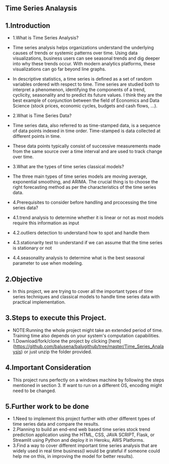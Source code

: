 ## Time Series Analaysis

## 1.Introduction
- 1.What is Time Series Analysis?
- Time series analysis helps organizations understand the underlying causes of trends or systemic patterns over time. Using data visualizations, business users can see seasonal trends and dig deeper into why these trends occur. With modern analytics platforms, these visualizations can go far beyond line graphs.
- In descriptive statistics, a time series is defined as a set of random variables ordered with respect to time. Time series are studied both to interpret a phenomenon, identifying the components of a trend, cyclicity, seasonality and to predict its future values. I think they are the best example of conjunction between the field of Economics and Data Science (stock prices, economic cycles, budgets and cash flows, …).

- 2.What is Time Series Data?
- Time series data, also referred to as time-stamped data, is a sequence of data points indexed in time order. Time-stamped is data collected at different points in time.
- These data points typically consist of successive measurements made from the same source over a time interval and are used to track change over time.

- 3.What are the types of time series classical models?
- The three main types of time series models are moving average, exponential smoothing, and ARIMA. The crucial thing is to choose the right forecasting method as per the characteristics of the time series data. 

- 4.Prerequisites to consider before handling and prcocessing the time series data?
- 4.1.trend analysis to determine whether it is linear or not as most models require this information as input
- 4.2.outliers detection to understand how to spot and handle them
- 4.3.stationarity test to understand if we can assume that the time series is stationary or not
- 4.4.seasonality analysis to determine what is the best seasonal parameter to use when modeling.

## 2.Objective
- In this project, we are trying to cover all the important types of time series techniques and classical models to handle time series data with practical implementation. 

## 3.Steps to execute this Project.
- NOTE:Running the whole project might take an extended period of time. Training time also depends on your system's computation capabilities.
- 1.Download/fork/clone the project by clicking [here] (https://github.com/balusena/balugithub/tree/master/Time_Series_Analaysis) or just unzip the folder provided.

## 4.Important Consideration
- This project runs perfectly on a windows machine by following the steps mentioned in section 3. If want to run on a different OS, encoding might need to be changed.

## 5.Further work to be done
- 1.Need to implement this project further with other different types of time series data and compare the results.
- 2.Planning to build an end-end web based time series stock trend prediction application using the HTML, CSS, JAVA SCRIPT, Flask, or Streamlit using Python and deploy it in Heroku, AWS Platforms. 
- 3.Find a way to cover different important time series analysis that are widely used in real time business(I would be grateful if someone could help me on this, in improving the model for better results).

